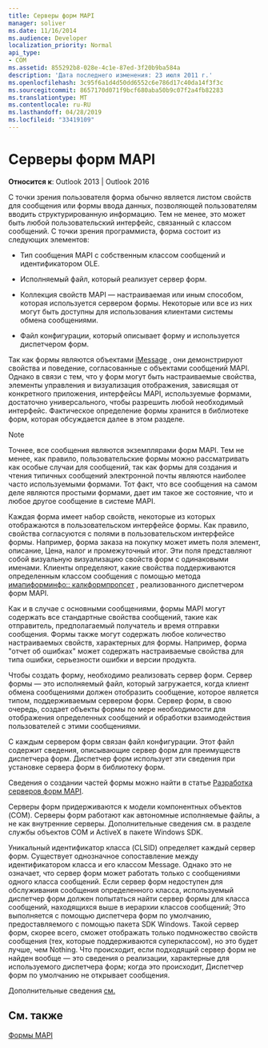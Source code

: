 ```yaml
---
title: Серверы форм MAPI
manager: soliver
ms.date: 11/16/2014
ms.audience: Developer
localization_priority: Normal
api_type:
- COM
ms.assetid: 855292b8-028e-4c1e-87ed-3f20b9ba584a
description: 'Дата последнего изменения: 23 июля 2011 г.'
ms.openlocfilehash: 3c95f6a1d4d50dd6552c6e786d17c40da14f3f3c
ms.sourcegitcommit: 8657170d071f9bcf680aba50b9c07f2a4fb82283
ms.translationtype: MT
ms.contentlocale: ru-RU
ms.lasthandoff: 04/28/2019
ms.locfileid: "33419109"
---
```

# <a name="mapi-form-servers"></a>Серверы форм MAPI

  
  
**Относится к**: Outlook 2013 | Outlook 2016 
  
С точки зрения пользователя форма обычно является листом свойств для сообщения или формы ввода данных, позволяющей пользователям вводить структурированную информацию. Тем не менее, это может быть любой пользовательский интерфейс, связанный с классом сообщений. С точки зрения программиста, форма состоит из следующих элементов:
  
- Тип сообщения MAPI с собственным классом сообщений и идентификатором OLE.
    
- Исполняемый файл, который реализует сервер форм.
    
- Коллекция свойств MAPI — настраиваемая или иным способом, которая используется сервером формы. Некоторые или все из них могут быть доступны для использования клиентами системы обмена сообщениями.
    
- Файл конфигурации, который описывает форму и используется диспетчером форм.
    
Так как формы являются объектами [iMessage](imessageimapiprop.md) , они демонстрируют свойства и поведение, согласованные с объектами сообщений MAPI. Однако в связи с тем, что у форм могут быть настраиваемые свойства, элементы управления и визуализация отображения, зависящая от конкретного приложения, интерфейсы MAPI, используемые формами, достаточно универсального, чтобы разрешить любой необходимый интерфейс. Фактическое определение формы хранится в библиотеке форм, которая обсуждается далее в этом разделе. 
  
> [!NOTE]
> Точнее, все сообщения являются экземплярами форм MAPI. Тем не менее, как правило, пользовательские формы можно рассматривать как особые случаи для сообщений, так как формы для создания и чтения типичных сообщений электронной почты являются наиболее часто используемыми формами. Тот факт, что все сообщения на самом деле являются простыми формами, дает им такое же состояние, что и любое другое сообщение в системе MAPI. 
  
Каждая форма имеет набор свойств, некоторые из которых отображаются в пользовательском интерфейсе формы. Как правило, свойства согласуются с полями в пользовательском интерфейсе формы. Например, форма заказа на покупку может иметь поля элемент, описание, Цена, налог и промежуточный итог. Эти поля представляют собой визуальную визуализацию свойств форм с одинаковыми именами. Клиенты определяют, какие свойства поддерживаются определенным классом сообщения с помощью метода [имапиформинфо:: калкформпропсет](imapiforminfo-calcformpropset.md) , реализованного диспетчером форм MAPI. 
  
Как и в случае с основными сообщениями, формы MAPI могут содержать все стандартные свойства сообщений, такие как отправитель, предполагаемый получатель и время отправки сообщения. Формы также могут содержать любое количество настраиваемых свойств, характерных для формы. Например, форма "отчет об ошибках" может содержать настраиваемые свойства для типа ошибки, серьезности ошибки и версии продукта.
  
Чтобы создать форму, необходимо реализовать сервер форм. Сервер формы — это исполняемый файл, который загружается, когда клиент обмена сообщениями должен отобразить сообщение, которое является типом, поддерживаемым сервером форм. Сервер форм, в свою очередь, создает объекты формы по мере необходимости для отображения определенных сообщений и обработки взаимодействия пользователей с этими сообщениями.
  
С каждым сервером форм связан файл конфигурации. Этот файл содержит сведения, описывающие сервер форм для преимуществ диспетчера форм. Диспетчер форм использует эти сведения при установке сервера форм в библиотеку форм.
  
Сведения о создании частей формы можно найти в статье [Разработка серверов форм MAPI](developing-mapi-form-servers.md).
  
Серверы форм придерживаются к модели компонентных объектов (COM). Серверы форм работают как автономные исполняемые файлы, а не как внутренние серверы. Дополнительные сведения см. в разделе службы объектов COM и ActiveX в пакете Windows SDK.
  
Уникальный идентификатор класса (CLSID) определяет каждый сервер форм. Существует однозначное сопоставление между идентификатором класса и его классом Message. Однако это не означает, что сервер форм может работать только с сообщениями одного класса сообщений. Если сервер форм недоступен для обслуживания сообщения определенного класса, используемый диспетчер форм должен попытаться найти сервер формы для класса сообщений, находящихся выше в иерархии классов сообщений; Это выполняется с помощью диспетчера форм по умолчанию, предоставляемого с помощью пакета SDK Windows. Такой сервер форм, скорее всего, сможет отображать только подмножество свойств сообщения (тех, которые поддерживаются суперклассом), но это будет лучше, чем Nothing. Что происходит, если подходящий сервер форм не найден вообще — это сведения о реализации, характерные для используемого диспетчера форм; когда это происходит, Диспетчер форм по умолчанию не открывает сообщения.
  
Дополнительные сведения [см.](mapi-message-classes.md)
  
## <a name="see-also"></a>См. также



[Формы MAPI](mapi-forms.md)

